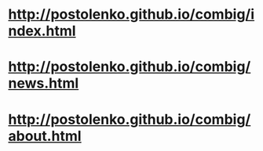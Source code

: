 # http://postolenko.github.io/combig/index.html
# http://postolenko.github.io/combig/news.html
# http://postolenko.github.io/combig/about.html